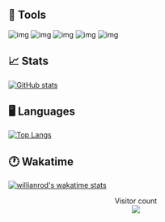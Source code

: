 ## 🔧 Tools

![img](https://img.shields.io/badge/OS-linux-9cf?style=flat-square&logo=linux)
![img](https://img.shields.io/badge/Lang-rust-9cf?style=flat-square&logo=rust)
![img](https://img.shields.io/badge/Distro-arch-9cf?style=flat-square&logo=linux)
![img](https://img.shields.io/badge/Shell-zsh-9cf?style=flat-square&logo=gnu)
![img](https://img.shields.io/badge/Pkg%20Manager-pacman-9cf?style=flat-square&logo=pacman)

## 📈 Stats

[![GitHub stats](https://github-readme-stats.vercel.app/api?username=electron271&show_icons=true&theme=synthwave)](https://github.com/electron271/electron271)

## 🖥️ Languages
[![Top Langs](https://github-readme-stats.vercel.app/api/top-langs/?username=electron271&langs_count=10&exclude_repo=TerminalInATerminal&layout=compact)](https://github.com/electron271/electron271)

## 🕐 Wakatime

[![willianrod's wakatime stats](https://github-readme-stats.vercel.app/api/wakatime?username=electron271)](https://github.com/electron271/electron271)

<p align="center"> 
  Visitor count<br>
  <img src="https://profile-counter.glitch.me/electron271/count.svg" />
</p>


